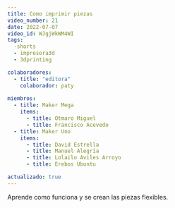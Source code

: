```yaml
---
title: Como imprimir piezas
video_number: 21
date: 2022-07-07
video_id: WJgjWkWM4WI
tags:
  -shorts
  - impresora3d
  - 3dprinting

colaboradores:
  - title: "editora"
    colaborador: paty
 
miembros:
  - title: Maker Mega
    items:
      - title: Otmaro Miguel
      - title: Francisco Acevedo
  - title: Maker Uno
    items:
      - title: David Estrella
      - title: Manuel Alegría
      - title: Lolailo Aviles Arroyo
      - title: Erebos Ubuntu

actualizado: true
---
```


Aprende como funciona y se crean las piezas flexibles.
